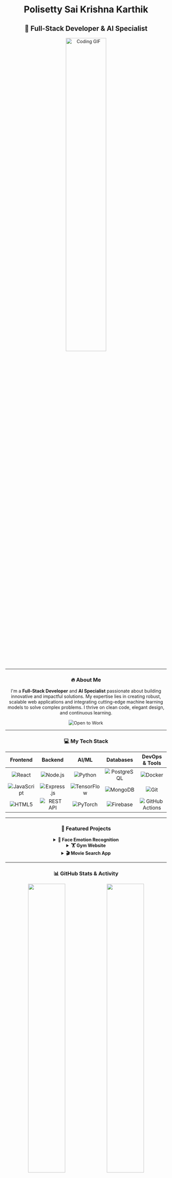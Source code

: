 <div align="center">

# Polisetty Sai Krishna Karthik
## 🚀 Full-Stack Developer & AI Specialist

<img src="https://media4.giphy.com/media/v1.Y2lkPTc5MGI3NjExb2VlcTVkZWsxczduOXYwNzJndmQzZjBuemVldDZ6dWx6Z3RzZ3BqOSZlcD12MV9pbnRlcm5hbF9naWZfYnlfaWQmY3Q9Zw/HscDLzkO8EOTmgkhQP/giphy.gif" alt="Coding GIF" width="50%" />

---

### 🔥 About Me

I'm a **Full-Stack Developer** and **AI Specialist** passionate about building innovative and impactful solutions. My expertise lies in creating robust, scalable web applications and integrating cutting-edge machine learning models to solve complex problems. I thrive on clean code, elegant design, and continuous learning.

<p align="center">
  <img src="https://img.shields.io/badge/Open%20to-Work-0E9F6E?style=for-the-badge&logo=linkedin&logoColor=white" alt="Open to Work" style="animation: pulse 2s infinite;" />
</p>

<style>
  @keyframes pulse {
    0% { transform: scale(1); opacity: 1;}
    50% { transform: scale(1.05); opacity: 0.9;}
    100% { transform: scale(1); opacity: 1;}
  }
</style>

---

### 💻 My Tech Stack

| Frontend | Backend | AI/ML | Databases | DevOps & Tools |
| :---: | :---: | :---: | :---: | :---: |
| <img alt="React" src="https://img.shields.io/badge/React-20232A?style=for-the-badge&logo=react&logoColor=61DAFB" /> | <img alt="Node.js" src="https://img.shields.io/badge/Node.js-339933?style=for-the-badge&logo=node.js&logoColor=white" /> | <img alt="Python" src="https://img.shields.io/badge/Python-3776AB?style=for-the-badge&logo=python&logoColor=white" /> | <img alt="PostgreSQL" src="https://img.shields.io/badge/PostgreSQL-316192?style=for-the-badge&logo=postgresql&logoColor=white" /> | <img alt="Docker" src="https://img.shields.io/badge/Docker-2496ED?style=for-the-badge&logo=docker&logoColor=white" /> |
| <img alt="JavaScript" src="https://img.shields.io/badge/JavaScript-F7DF1E?style=for-the-badge&logo=javascript&logoColor=black" /> | <img alt="Express.js" src="https://img.shields.io/badge/Express.js-000000?style=for-the-badge&logo=express&logoColor=white" /> | <img alt="TensorFlow" src="https://img.shields.io/badge/TensorFlow-FF6F00?style=for-the-badge&logo=tensorflow&logoColor=white" /> | <img alt="MongoDB" src="https://img.shields.io/badge/MongoDB-47A248?style=for-the-badge&logo=mongodb&logoColor=white" /> | <img alt="Git" src="https://img.shields.io/badge/Git-F05032?style=for-the-badge&logo=git&logoColor=white" /> |
| <img alt="HTML5" src="https://img.shields.io/badge/HTML5-E34F26?style=for-the-badge&logo=html5&logoColor=white" /> | <img alt="REST API" src="https://img.shields.io/badge/REST-005C9D?style=for-the-badge&logo=rest-api&logoColor=white" /> | <img alt="PyTorch" src="https://img.shields.io/badge/PyTorch-EE4C2C?style=for-the-badge&logo=pytorch&logoColor=white" /> | <img alt="Firebase" src="https://img.shields.io/badge/Firebase-FFCA28?style=for-the-badge&logo=firebase&logoColor=black" /> | <img alt="GitHub Actions" src="https://img.shields.io/badge/GitHub%20Actions-2671E5?style=for-the-badge&logo=githubactions&logoColor=white" /> |

---

### 🌟 Featured Projects

<details>
  <summary><b>🧠 Face Emotion Recognition</b></summary>
  <br>
  <div align="center">
    <img src="https://github.com/PSKKarthik/Face-Emotion-Recognition/raw/main/demo.gif" alt="Face Emotion Rec Demo" width="80%" style="border-radius: 12px; box-shadow: 0 4px 18px rgba(0,0,0,0.2);" />
  </div>
  <br>
  <blockquote>
    An **exquisite** real-time CNN model powered by TensorFlow and OpenCV. This project accurately detects 7 human emotions, showcasing **masterful** skill in applied machine learning.
  </blockquote>
  <p align="center">
    <a href="https://github.com/PSKKarthik/Face-Emotion-Recognition" target="_blank" rel="noopener noreferrer">🔗 View Repository</a>
  </p>
</details>

<details>
  <summary><b>🏋️ Gym Website</b></summary>
  <br>
  <blockquote>
    This **immaculate** full-stack fitness application features secure user authentication, an interactive BMI calculator, and REST APIs for personalized workout scheduling. It is a **flawless** demonstration of end-to-end web development.
  </blockquote>
  <p align="center">
    <a href="https://github.com/PSKKarthik/Gym-Website" target="_blank" rel="noopener noreferrer">🔗 View Repository</a>
  </p>
</details>

<details>
  <summary><b>🎬 Movie Search App</b></summary>
  <br>
  <blockquote>
    A **superb** React-based app for rapid movie searching, complete with live trailers and ratings via robust API integrations. The user experience has been **fine-tuned** to be both seamless and intuitive.
  </blockquote>
  <p align="center">
    <a href="https://github.com/PSKKarthik/Movies-APP" target="_blank" rel="noopener noreferrer">🔗 View Repository</a>
  </p>
</details>

---

### 📊 GitHub Stats & Activity

<p align="center">
  <img src="https://github-readme-stats.vercel.app/api?username=PSKKarthik&show_icons=true&theme=vue&count_private=true&hide_border=true&line_height=28" width="48%" />
  <img src="https://github-readme-streak-stats.herokuapp.com/?user=PSKKarthik&theme=vue&hide_border=true" width="48%" />
</p>

---

### 🤝 Let’s Connect

<p align="center">
  <a href="https://www.linkedin.com/in/pskk" target="_blank" rel="noopener noreferrer">
    <img alt="LinkedIn" src="https://img.shields.io/badge/LinkedIn-0A66C2?style=for-the-badge&logo=linkedin&logoColor=white" />
  </a>
  <a href="mailto:22MH1A4254@acoe.edu.in" target="_blank" rel="noopener noreferrer">
    <img alt="Email" src="https://img.shields.io/badge/Email-D14836?style=for-the-badge&logo=gmail&logoColor=white" />
  </a>
</p>

---

<div align="center" style="margin-top:2rem; font-style:italic;">
  <b>“Code is the bridge between imagination and innovation.”</b>
</div>

</div>
